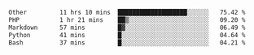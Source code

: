 <!--START_SECTION:waka-->

```txt
Other         11 hrs 10 mins  ███████████████████░░░░░░   75.42 %
PHP           1 hr 21 mins    ██▒░░░░░░░░░░░░░░░░░░░░░░   09.20 %
Markdown      57 mins         █▓░░░░░░░░░░░░░░░░░░░░░░░   06.49 %
Python        41 mins         █░░░░░░░░░░░░░░░░░░░░░░░░   04.64 %
Bash          37 mins         █░░░░░░░░░░░░░░░░░░░░░░░░   04.21 %
```

<!--END_SECTION:waka--> 
 
